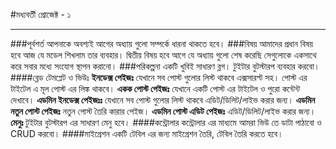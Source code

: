 #মধ্যবর্তী প্রোজেক্ট - ১
***
###পূর্বশর্ত
আপনাকে অবশ্যই আগের অধ্যায় গুলো সম্পর্কে ধারনা থাকতে হবে।
###বিষয়
আমাদের প্রধান বিষয় হবে আজ যে মডেল শিখলাম তার ব্যবহার।
দ্বিতীয় বিষয় হবে আগে যে অধ্যায় গুলো শেষ করেছি সেগুলোকে একসাথে করে সবার মধ্যে সংযোগ স্থাপন করানো।
###পরিকল্পনা
একটি খুবিই সাধারণ ব্লগ। টুইটার বুটস্টারপ ব্যবহার করবো।
####ব্লেড টেমপ্লেট ও ভিউঃ
**ইনডেক্স পেইজঃ** যেখানে সব পোস্ট গুলোর লিস্ট থাকবে এক্সসারপ্ট সহ। পোস্ট এর টাইটেল এ মূল পোস্ট এর লিঙ্ক থাকবে।
**একক পোস্ট পেইজঃ** যেখানে একটি পোস্ট এর টাইটেল ও পুরো কন্টেন্ট দেখাবে।
**এডমিন ইনডেক্স পেইজঃঃ** যেখানে সব পোস্ট গুলোর লিস্ট থাকবে এডিট/ডিলিট/লাইভ করার জন্য।
**এডমিন নতুন পোস্ট পেইজঃ** নতুন পোস্ট তৈরি কারার পেইজ।
**এডমিন পোস্ট এডিট পেইজঃ** এডিট/ডিলিট/লাইভ করার জন্য।
**মেনুঃ** টুইটার বুটস্টারপ এর সাধারণ মেনু হবে।
####কন্ট্রোলার
কন্ট্রোলার এর মাধ্যমে আমরা ভিউ তে ডাটা পাঠাবো ও CRUD করবো।
####মাইগ্রেশন
একটি টেবিল এর জন্য মাইগ্রেশন তৈরি, টেবিল তৈরি করতে হবে।
